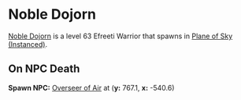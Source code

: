 # Noble Dojorn



[Noble Dojorn](/npc/71057) is a level 63 Efreeti Warrior that spawns in [Plane of Sky (Instanced)](/zone/1071).



## On NPC Death

**Spawn NPC:**  [Overseer of Air](/npc/71534) at (**y:** 767.1, **x:** -540.6)